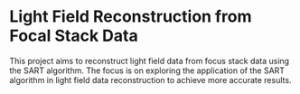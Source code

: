 # Light Field Reconstruction from Focal Stack Data

This project aims to reconstruct light field data from focus stack data using the SART algorithm. The focus is on exploring the application of the SART algorithm in light field data reconstruction to achieve more accurate results. 
